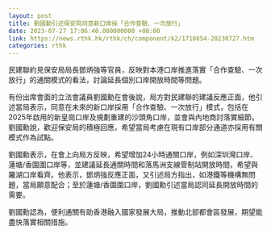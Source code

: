 ```yaml
---
layout: post
title: 劉國勳引述保安局同意新口岸採「合作查驗、一次放行」
date: 2023-07-27 17:06:40.000000000 +08:00
link: https://news.rthk.hk/rthk/ch/component/k2/1710854-20230727.htm
categories: rthk
---
```


民建聯約見保安局局長鄧炳強等官員，反映對本港口岸推進落實「合作查驗、一次放行」的通關模式的看法，討論延長個別口岸開放時間等問題。

有份出席會面的立法會議員劉國勳在會後說，局方對民建聯的建議反應正面，他引述當局表示，同意在未來的新口岸採用「合作查驗、一次放行」模式，包括在2025年啟用的新皇崗口岸及規劃重建的沙頭角口岸，並會與內地商討落實細節。劉國勳說，歡迎保安局的積極回應，希望當局考慮在現有口岸部分通道亦採用有關模式作為試點。

劉國勳表示，在會上向局方反映，希望增加24小時通關口岸，例如深圳灣口岸、蓮塘/香園圍口岸等，並建議延長通關時間和落馬洲支線管制站開放時間，希望與羅湖口岸看齊。他表示，鄧炳強反應正面，又引述局方指出，如港鐵等機構無問題，當局願意配合；至於蓮塘/香園圍口岸，劉國勳引述當局認同延長開放時間的需要。

劉國勳認為，便利通關有助香港融入國家發展大局，推動北部都會區發展，期望能盡快落實相關措施。
